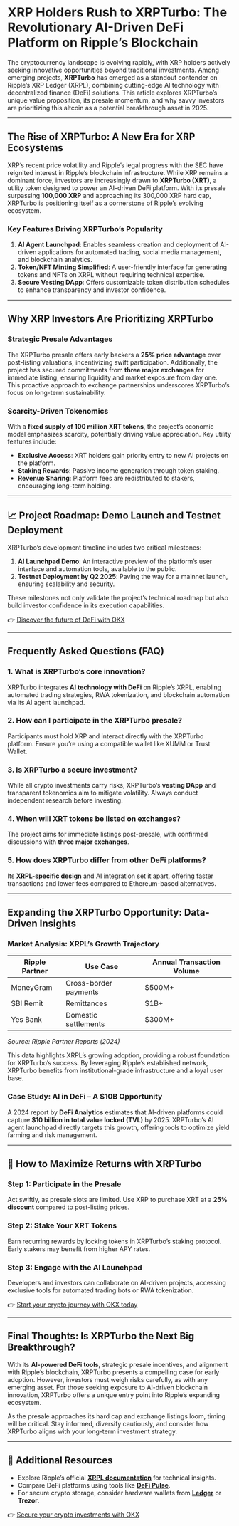 # XRP Holders Rush to XRPTurbo: The Revolutionary AI-Driven DeFi Platform on Ripple’s Blockchain

The cryptocurrency landscape is evolving rapidly, with XRP holders actively seeking innovative opportunities beyond traditional investments. Among emerging projects, **XRPTurbo** has emerged as a standout contender on Ripple’s XRP Ledger (XRPL), combining cutting-edge AI technology with decentralized finance (DeFi) solutions. This article explores XRPTurbo’s unique value proposition, its presale momentum, and why savvy investors are prioritizing this altcoin as a potential breakthrough asset in 2025.

---

## The Rise of XRPTurbo: A New Era for XRP Ecosystems

XRP’s recent price volatility and Ripple’s legal progress with the SEC have reignited interest in Ripple’s blockchain infrastructure. While XRP remains a dominant force, investors are increasingly drawn to **XRPTurbo (XRT)**, a utility token designed to power an AI-driven DeFi platform. With its presale surpassing **100,000 XRP** and approaching its 300,000 XRP hard cap, XRPTurbo is positioning itself as a cornerstone of Ripple’s evolving ecosystem.

### Key Features Driving XRPTurbo’s Popularity
1. **AI Agent Launchpad**: Enables seamless creation and deployment of AI-driven applications for automated trading, social media management, and blockchain analytics.
2. **Token/NFT Minting Simplified**: A user-friendly interface for generating tokens and NFTs on XRPL without requiring technical expertise.
3. **Secure Vesting DApp**: Offers customizable token distribution schedules to enhance transparency and investor confidence.

---

## Why XRP Investors Are Prioritizing XRPTurbo

### Strategic Presale Advantages
The XRPTurbo presale offers early backers a **25% price advantage** over post-listing valuations, incentivizing swift participation. Additionally, the project has secured commitments from **three major exchanges** for immediate listing, ensuring liquidity and market exposure from day one. This proactive approach to exchange partnerships underscores XRPTurbo’s focus on long-term sustainability.

### Scarcity-Driven Tokenomics
With a **fixed supply of 100 million XRT tokens**, the project’s economic model emphasizes scarcity, potentially driving value appreciation. Key utility features include:
- **Exclusive Access**: XRT holders gain priority entry to new AI projects on the platform.
- **Staking Rewards**: Passive income generation through token staking.
- **Revenue Sharing**: Platform fees are redistributed to stakers, encouraging long-term holding.

---

## 📈 Project Roadmap: Demo Launch and Testnet Deployment

XRPTurbo’s development timeline includes two critical milestones:
1. **AI Launchpad Demo**: An interactive preview of the platform’s user interface and automation tools, available to the public.
2. **Testnet Deployment by Q2 2025**: Paving the way for a mainnet launch, ensuring scalability and security.

These milestones not only validate the project’s technical roadmap but also build investor confidence in its execution capabilities.

👉 [Discover the future of DeFi with OKX](https://bit.ly/okx-bonus)

---

## Frequently Asked Questions (FAQ)

### 1. What is XRPTurbo’s core innovation?
XRPTurbo integrates **AI technology with DeFi** on Ripple’s XRPL, enabling automated trading strategies, RWA tokenization, and blockchain automation via its AI agent launchpad.

### 2. How can I participate in the XRPTurbo presale?
Participants must hold XRP and interact directly with the XRPTurbo platform. Ensure you’re using a compatible wallet like XUMM or Trust Wallet.

### 3. Is XRPTurbo a secure investment?
While all crypto investments carry risks, XRPTurbo’s **vesting DApp** and transparent tokenomics aim to mitigate volatility. Always conduct independent research before investing.

### 4. When will XRT tokens be listed on exchanges?
The project aims for immediate listings post-presale, with confirmed discussions with **three major exchanges**.

### 5. How does XRPTurbo differ from other DeFi platforms?
Its **XRPL-specific design** and AI integration set it apart, offering faster transactions and lower fees compared to Ethereum-based alternatives.

---

## Expanding the XRPTurbo Opportunity: Data-Driven Insights

### Market Analysis: XRPL’s Growth Trajectory
|Ripple Partner|Use Case|Annual Transaction Volume|
|---|---|---|
|MoneyGram|Cross-border payments|$500M+|
|SBI Remit|Remittances|$1B+|
|Yes Bank|Domestic settlements|$300M+|

*Source: Ripple Partner Reports (2024)*

This data highlights XRPL’s growing adoption, providing a robust foundation for XRPTurbo’s success. By leveraging Ripple’s established network, XRPTurbo benefits from institutional-grade infrastructure and a loyal user base.

### Case Study: AI in DeFi – A $10B Opportunity
A 2024 report by **DeFi Analytics** estimates that AI-driven platforms could capture **$10 billion in total value locked (TVL)** by 2025. XRPTurbo’s AI agent launchpad directly targets this growth, offering tools to optimize yield farming and risk management.

---

## 🚀 How to Maximize Returns with XRPTurbo

### Step 1: Participate in the Presale
Act swiftly, as presale slots are limited. Use XRP to purchase XRT at a **25% discount** compared to post-listing prices.

### Step 2: Stake Your XRT Tokens
Earn recurring rewards by locking tokens in XRPTurbo’s staking protocol. Early stakers may benefit from higher APY rates.

### Step 3: Engage with the AI Launchpad
Developers and investors can collaborate on AI-driven projects, accessing exclusive tools for automated trading bots or RWA tokenization.

👉 [Start your crypto journey with OKX today](https://bit.ly/okx-bonus)

---

## Final Thoughts: Is XRPTurbo the Next Big Breakthrough?

With its **AI-powered DeFi tools**, strategic presale incentives, and alignment with Ripple’s blockchain, XRPTurbo presents a compelling case for early adoption. However, investors must weigh risks carefully, as with any emerging asset. For those seeking exposure to AI-driven blockchain innovation, XRPTurbo offers a unique entry point into Ripple’s expanding ecosystem.

As the presale approaches its hard cap and exchange listings loom, timing will be critical. Stay informed, diversify cautiously, and consider how XRPTurbo aligns with your long-term investment strategy.

---

## 📌 Additional Resources

- Explore Ripple’s official **[XRPL documentation](https://xrpl.org/)** for technical insights.
- Compare DeFi platforms using tools like **[DeFi Pulse](https://defipulse.com/)**.
- For secure crypto storage, consider hardware wallets from **[Ledger](https://www.ledger.com/)** or **Trezor**.

👉 [Secure your crypto investments with OKX](https://bit.ly/okx-bonus)